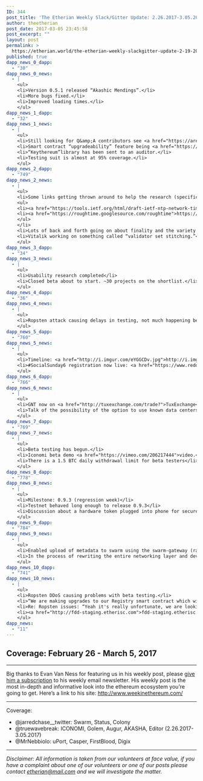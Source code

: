 ```yaml
---
ID: 344
post_title: 'The Etherian Weekly Slack/Gitter Update: 2.26.2017-3.05.2017'
author: theetherian
post_date: 2017-03-05 23:45:58
post_excerpt: ""
layout: post
permalink: >
  https://etherian.world/the-etherian-weekly-slackgitter-update-2-19-2017-3-05-2017/
published: true
dapp_news_0_dapp:
  - "30"
dapp_news_0_news:
  - |
    <ul>
    <li>Version 0.5.1 released “Akashic Mendings”.</li>
    <li>More bugs fixed.</li>
    <li>Improved loading times.</li>
    </ul>
dapp_news_1_dapp:
  - "32"
dapp_news_1_news:
  - |
    <ul>
    <li>Still looking for Q&amp;A contributors see <a href="https://area51.stackexchange.com/proposals/106367/augur">here</a>.</li>
    <li>Smart contract “upgradeability” feature being <a href="https://augurproject.slack.com/archives/general/p1488577601002403">worked on.</a></li>
    <li>“Keythereum”library has been sent to an auditor.</li>
    <li>Testing suit is almost at 95% coverage.</li>
    </ul>
dapp_news_2_dapp:
  - "749"
dapp_news_2_news:
  - |
    <ul>
    <li>Some links getting thrown around to help the research (specifically relating to time):
    <ul>
    <li><a href="https://tools.ietf.org/html/draft-ietf-ntp-network-time-security-15">https://tools.ietf.org/html/draft-ietf-ntp-network-time-security-15</a></li>
    <li><a href="https://roughtime.googlesource.com/roughtime">https://roughtime.googlesource.com/roughtime</a></li>
    </ul>
    </li>
    <li>Lots of back and forth going on about finality and the variety of ways to implement minimal slashing conditions. (Honestly it’s a lot and I don’t think I can adequately condense it, I would however recommend reading the blog posts then checking out the gitter and not vice-versa).</li>
    <li>Vitalik working on something called “validator set stitching.”</li>
    </ul>
dapp_news_3_dapp:
  - "34"
dapp_news_3_news:
  - |
    <ul>
    <li>Usability research completed</li>
    <li>Closed beta about to start. ~30 projects on the shortlist.</li>
    </ul>
dapp_news_4_dapp:
  - "36"
dapp_news_4_news:
  - |
    <ul>
    <li>Ropsten attack causing delays in testing, not much happening because of this.</li>
    </ul>
dapp_news_5_dapp:
  - "760"
dapp_news_5_news:
  - |
    <ul>
    <li>Timeline: <a href="http://i.imgur.com/eYGGCDv.jpg">http://i.imgur.com/eYGGCDv.jpg</a></li>
    <li>#SocialSunday6 registration now live: <a href="https://www.reddit.com/r/compDota2/comments/5wjic5/ustournament_firstbloodio_socialsunday6/">https://www.reddit.com/r/compDota2/comments/5wjic5/ustournament_firstbloodio_socialsunday6/</a></li>
    </ul>
dapp_news_6_dapp:
  - "766"
dapp_news_6_news:
  - |
    <ul>
    <li>GNT now on <a href="http://tuxexchange.com/trade?">TuxExchange</a>.</li>
    <li>Talk of the possibility of the option to use known data centers for privacy when required.</li>
    </ul>
dapp_news_7_dapp:
  - "769"
dapp_news_7_news:
  - |
    <ul>
    <li>Beta testing has begun.</li>
    <li>Iconomi beta demo <a href="https://vimeo.com/206217444">video.</a></li>
    <li>There is a 1.5 BTC daily withdrawal limit for beta testers</li>
    </ul>
dapp_news_8_dapp:
  - "778"
dapp_news_8_news:
  - |
    <ul>
    <li>Milestone: 0.9.3 (regression week)</li>
    <li>Testnet behaved long enough to release 0.9.3</li>
    <li>Discussion about a hardware token plugged into phone for secure. In contact with Ledger.</li>
    </ul>
dapp_news_9_dapp:
  - "784"
dapp_news_9_news:
  - |
    <ul>
    <li>Enabled upload of metadata to swarm using the swarm-gateway (rather than a local swarm node). Works directly from remix.</li>
    <li>In the process of rewriting the entire networking layer and developing the swarm network testing suite and visualisation software</li>
    </ul>
dapp_news_10_dapp:
  - "741"
dapp_news_10_news:
  - |
    <ul>
    <li>Ropsten DDoS causing problems with beta testing.</li>
    <li>“We are making upgrades to our Registry smart contract which will allow you to create an on-chain attestation stating that a specific identity is kycd” - Christian Lundkvist</li>
    <li>Re: Ropsten issues: “Yeah it's really unfortunate, we are looking at solutions. It's possible we could switch to a private test network to mitigate the issue. We see it as an opportunity to harden our software” - Ashoka Finley</li>
    <li><a href="http://fdd-staging.etherisc.com">fdd-staging.etherisc.com</a> to play around with a dapp on Uport!</li>
    </ul>
dapp_news:
  - "11"
---
```

<h2>Coverage: February 26 - March 5, 2017</h2>

<hr />

Big thanks to Evan Van Ness for featuring us in his weekly post, please <a href="http://evanvanness.us14.list-manage1.com/subscribe?u=4c6ec57a148e890524b6ac91f&amp;id=7061f7fa65">give him a subscription</a> to his weekly email newsletter. His weekly post is the most in-depth and informative look into the ethereum ecosystem you’re going to get. Here’s a link to his site: <a href="http://www.weekinethereum.com/">http://www.weekinethereum.com/</a>

<hr />

Coverage:
<ul>
 	<li>@jarredchase__twitter<em>: </em>Swarm, Status, Colony</li>
 	<li>@truewavebreak: ICONOMI, Golem, Augur, AKASHA, Editor (2.26.2017-3.05.2017)</li>
 	<li>@MrNebbiolo: uPort, Casper, FirstBlood, Digix</li>
</ul>

<hr />

<em>Disclaimer: All information is taken from our volunteers at face value, if you have a complaint about one of our volunteers or one of our posts please contact etherian@mail.com and we will investigate the matter.</em>